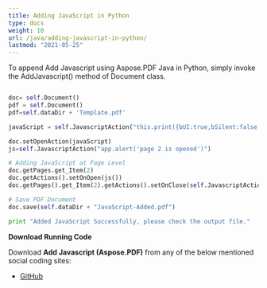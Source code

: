 ```yaml
---
title: Adding JavaScript in Python
type: docs
weight: 10
url: /java/adding-javascript-in-python/
lastmod: "2021-05-25"
---
```


To append Add Javascript using Aspose.PDF Java in Python, simply invoke the AddJavascript() method of Document class.

```python

doc= self.Document()
pdf = self.Document()
pdf=self.dataDir + 'Template.pdf'

javaScript = self.JavascriptAction("this.print({bUI:true,bSilent:false,bShrinkToFit:true});");

doc.setOpenAction(javaScript)
js=self.JavascriptAction("app.alert('page 2 is opened')")

# Adding JavaScript at Page Level
doc.getPages.get_Item(2)
doc.getActions().setOnOpen(js())
doc.getPages().get_Item(2).getActions().setOnClose(self.JavascriptAction("app.alert('page 2 is closed')"))

# Save PDF Document
doc.save(self.dataDir + "JavaScript-Added.pdf")

print "Added JavaScript Successfully, please check the output file."

```

**Download Running Code**

Download **Add Javascript (Aspose.PDF)** from any of the below mentioned social coding sites:

- [GitHub](https://github.com/aspose-pdf/Aspose.PDF-for-Java/blob/master/Plugins/Aspose_Pdf_Java_for_Python/test/WorkingWithDocumentObject/AddJavascript/AddJavascript.py)

